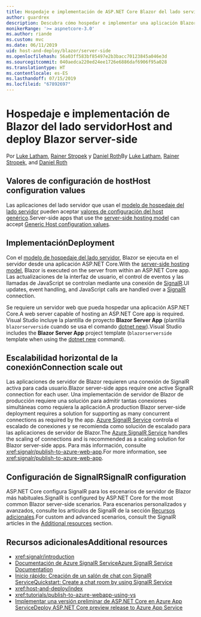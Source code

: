 ```yaml
---
title: Hospedaje e implementación de ASP.NET Core Blazor del lado servidor
author: guardrex
description: Descubra cómo hospedar e implementar una aplicación Blazor del lado servidor con ASP.NET Core.
monikerRange: '>= aspnetcore-3.0'
ms.author: riande
ms.custom: mvc
ms.date: 06/11/2019
uid: host-and-deploy/blazor/server-side
ms.openlocfilehash: 56a03ff583bf85497e2b3bacc70123845a046e3d
ms.sourcegitcommit: 040aedca220ed24ee1726e6886daf6906f95a028
ms.translationtype: HT
ms.contentlocale: es-ES
ms.lasthandoff: 07/15/2019
ms.locfileid: "67892697"
---
```

# <a name="host-and-deploy-blazor-server-side"></a><span data-ttu-id="bc98a-103">Hospedaje e implementación de Blazor del lado servidor</span><span class="sxs-lookup"><span data-stu-id="bc98a-103">Host and deploy Blazor server-side</span></span>

<span data-ttu-id="bc98a-104">Por [Luke Latham](https://github.com/guardrex), [Rainer Stropek](https://www.timecockpit.com) y [Daniel Roth](https://github.com/danroth27)</span><span class="sxs-lookup"><span data-stu-id="bc98a-104">By [Luke Latham](https://github.com/guardrex), [Rainer Stropek](https://www.timecockpit.com), and [Daniel Roth](https://github.com/danroth27)</span></span>

## <a name="host-configuration-values"></a><span data-ttu-id="bc98a-105">Valores de configuración de host</span><span class="sxs-lookup"><span data-stu-id="bc98a-105">Host configuration values</span></span>

<span data-ttu-id="bc98a-106">Las aplicaciones del lado servidor que usan el [modelo de hospedaje del lado servidor](xref:blazor/hosting-models#server-side) pueden aceptar [valores de configuración del host genérico](xref:fundamentals/host/generic-host#host-configuration).</span><span class="sxs-lookup"><span data-stu-id="bc98a-106">Server-side apps that use the [server-side hosting model](xref:blazor/hosting-models#server-side) can accept [Generic Host configuration values](xref:fundamentals/host/generic-host#host-configuration).</span></span>

## <a name="deployment"></a><span data-ttu-id="bc98a-107">Implementación</span><span class="sxs-lookup"><span data-stu-id="bc98a-107">Deployment</span></span>

<span data-ttu-id="bc98a-108">Con el [modelo de hospedaje del lado servidor](xref:blazor/hosting-models#server-side), Blazor se ejecuta en el servidor desde una aplicación ASP.NET Core.</span><span class="sxs-lookup"><span data-stu-id="bc98a-108">With the [server-side hosting model](xref:blazor/hosting-models#server-side), Blazor is executed on the server from within an ASP.NET Core app.</span></span> <span data-ttu-id="bc98a-109">Las actualizaciones de la interfaz de usuario, el control de eventos y las llamadas de JavaScript se controlan mediante una conexión de [SignalR](xref:signalr/introduction).</span><span class="sxs-lookup"><span data-stu-id="bc98a-109">UI updates, event handling, and JavaScript calls are handled over a [SignalR](xref:signalr/introduction) connection.</span></span>

<span data-ttu-id="bc98a-110">Se requiere un servidor web que pueda hospedar una aplicación ASP.NET Core.</span><span class="sxs-lookup"><span data-stu-id="bc98a-110">A web server capable of hosting an ASP.NET Core app is required.</span></span> <span data-ttu-id="bc98a-111">Visual Studio incluye la plantilla de proyecto **Blazor Server App** (plantilla `blazorserverside` cuando se usa el comando [dotnet new](/dotnet/core/tools/dotnet-new)).</span><span class="sxs-lookup"><span data-stu-id="bc98a-111">Visual Studio includes the **Blazor Server App** project template (`blazorserverside` template when using the [dotnet new](/dotnet/core/tools/dotnet-new) command).</span></span>

## <a name="connection-scale-out"></a><span data-ttu-id="bc98a-112">Escalabilidad horizontal de la conexión</span><span class="sxs-lookup"><span data-stu-id="bc98a-112">Connection scale out</span></span>

<span data-ttu-id="bc98a-113">Las aplicaciones de servidor de Blazor requieren una conexión de SignalR activa para cada usuario.</span><span class="sxs-lookup"><span data-stu-id="bc98a-113">Blazor server-side apps require one active SignalR connection for each user.</span></span> <span data-ttu-id="bc98a-114">Una implementación de servidor de Blazor de producción requiere una solución para admitir tantas conexiones simultáneas como requiera la aplicación.</span><span class="sxs-lookup"><span data-stu-id="bc98a-114">A production Blazor server-side deployment requires a solution for supporting as many concurrent connections as required by the app.</span></span> <span data-ttu-id="bc98a-115">[Azure SignalR Service](/azure/azure-signalr/) controla el escalado de conexiones y se recomienda como solución de escalado para las aplicaciones de servidor de Blazor.</span><span class="sxs-lookup"><span data-stu-id="bc98a-115">The [Azure SignalR Service](/azure/azure-signalr/) handles the scaling of connections and is recommended as a scaling solution for Blazor server-side apps.</span></span> <span data-ttu-id="bc98a-116">Para más información, consulte <xref:signalr/publish-to-azure-web-app>.</span><span class="sxs-lookup"><span data-stu-id="bc98a-116">For more information, see <xref:signalr/publish-to-azure-web-app>.</span></span>

## <a name="signalr-configuration"></a><span data-ttu-id="bc98a-117">Configuración de SignalR</span><span class="sxs-lookup"><span data-stu-id="bc98a-117">SignalR configuration</span></span>

<span data-ttu-id="bc98a-118">ASP.NET Core configura SignalR para los escenarios de servidor de Blazor más habituales.</span><span class="sxs-lookup"><span data-stu-id="bc98a-118">SignalR is configured by ASP.NET Core for the most common Blazor server-side scenarios.</span></span> <span data-ttu-id="bc98a-119">Para escenarios personalizados y avanzados, consulte los artículos de SignalR de la sección [Recursos adicionales](#additional-resources).</span><span class="sxs-lookup"><span data-stu-id="bc98a-119">For custom and advanced scenarios, consult the SignalR articles in the [Additional resources](#additional-resources) section.</span></span>

## <a name="additional-resources"></a><span data-ttu-id="bc98a-120">Recursos adicionales</span><span class="sxs-lookup"><span data-stu-id="bc98a-120">Additional resources</span></span>

* <xref:signalr/introduction>
* [<span data-ttu-id="bc98a-121">Documentación de Azure SignalR Service</span><span class="sxs-lookup"><span data-stu-id="bc98a-121">Azure SignalR Service Documentation</span></span>](/azure/azure-signalr/)
* [<span data-ttu-id="bc98a-122">Inicio rápido: Creación de un salón de chat con SignalR Service</span><span class="sxs-lookup"><span data-stu-id="bc98a-122">Quickstart: Create a chat room by using SignalR Service</span></span>](/azure/azure-signalr/signalr-quickstart-dotnet-core)
* <xref:host-and-deploy/index>
* <xref:tutorials/publish-to-azure-webapp-using-vs>
* [<span data-ttu-id="bc98a-123">Implementar una versión preliminar de ASP.NET Core en Azure App Service</span><span class="sxs-lookup"><span data-stu-id="bc98a-123">Deploy ASP.NET Core preview release to Azure App Service</span></span>](xref:host-and-deploy/azure-apps/index#deploy-aspnet-core-preview-release-to-azure-app-service)
